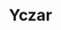 ---
title: Yczar
github: https://github.com/Yczar
mode: dark
transition: 1s
score: 70.5
archetype:
- Animation
---
